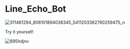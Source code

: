 # Line_Echo_Bot
![311461294_806101894038345_5411203362760259475_n](https://user-images.githubusercontent.com/49478754/196616748-2c9b09e7-c073-4557-bd77-112b5b5edb0d.jpg)

Try it yourself:

![695hdjnv](https://user-images.githubusercontent.com/49478754/196616819-904cec84-a1e2-459d-93d8-d39de282f614.png)
